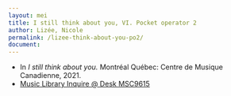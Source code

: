 ```yaml
---
layout: mei
title: I still think about you, VI. Pocket operator 2
author: Lizée, Nicole
permalink: /lizee-think-about-you-po2/
document:
---
```


- In *I still think about you.* Montréal Québec: Centre de Musique Canadienne, 2021.
- <a href="https://tufts.primo.exlibrisgroup.com/permalink/01TUN_INST/1kc9gia/alma991018677203903851" target="_blank">Music Library Inquire @ Desk MSC9615</a>
